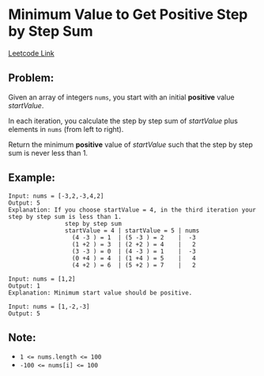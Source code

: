 
# Minimum Value to Get Positive Step by Step Sum
[Leetcode Link](https://leetcode.com/problems/minimum-value-to-get-positive-step-by-step-sum/)

## Problem:

Given an array of integers `nums`, you start with an initial **positive** value *startValue*.

In each iteration, you calculate the step by step sum of *startValue* plus elements in `nums` (from left to right).

Return the minimum **positive** value of *startValue* such that the step by step sum is never less than 1.

 

## Example:

```
Input: nums = [-3,2,-3,4,2]
Output: 5
Explanation: If you choose startValue = 4, in the third iteration your step by step sum is less than 1.
                step by step sum
                startValue = 4 | startValue = 5 | nums
                  (4 -3 ) = 1  | (5 -3 ) = 2    |  -3
                  (1 +2 ) = 3  | (2 +2 ) = 4    |   2
                  (3 -3 ) = 0  | (4 -3 ) = 1    |  -3
                  (0 +4 ) = 4  | (1 +4 ) = 5    |   4
                  (4 +2 ) = 6  | (5 +2 ) = 7    |   2
```
```
Input: nums = [1,2]
Output: 1
Explanation: Minimum start value should be positive. 
```
```
Input: nums = [1,-2,-3]
Output: 5
```

## Note:

- `1 <= nums.length <= 100`
- `-100 <= nums[i] <= 100`
